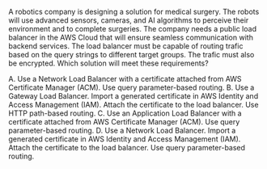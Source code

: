 A robotics company is designing a solution for medical surgery. The robots will use advanced sensors, cameras, and AI algorithms to perceive their environment and to complete surgeries. The company needs a public load balancer in the AWS Cloud that will ensure seamless communication with backend services. The load balancer must be capable of routing trafic based on the query strings to different target groups. The trafic must also be encrypted. Which solution will meet these requirements? 

A. Use a Network Load Balancer with a certificate attached from AWS Certificate Manager (ACM). Use query parameter-based routing. 
B. Use a Gateway Load Balancer. Import a generated certificate in AWS Identity and Access Management (IAM). Attach the certificate to the load balancer. Use HTTP path-based routing. 
C. Use an Application Load Balancer with a certificate attached from AWS Certificate Manager (ACM). Use query parameter-based routing. 
D. Use a Network Load Balancer. Import a generated certificate in AWS Identity and Access Management (IAM). Attach the certificate to the load balancer. Use query parameter-based routing.